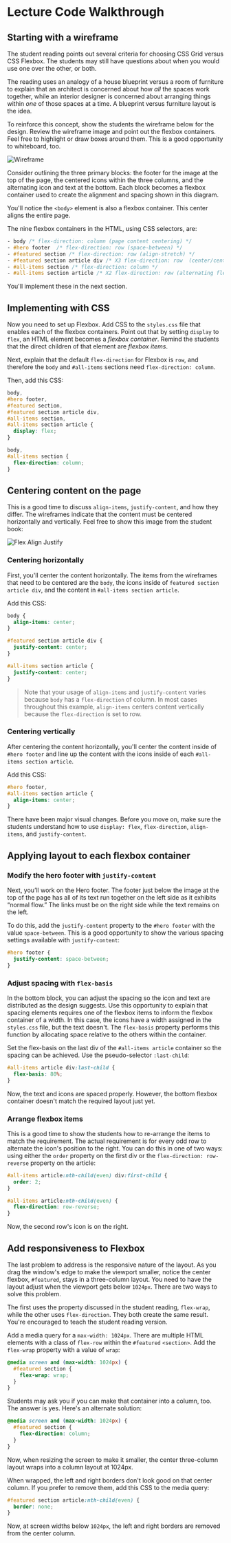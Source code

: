 # Lecture Code Walkthrough

## Starting with a wireframe

The student reading points out several criteria for choosing CSS Grid versus CSS Flexbox. The students may still have questions about when you would use one over the other, or both.

The reading uses an analogy of a house blueprint versus a room of furniture to explain that an architect is concerned about how _all_ the spaces work together, while an interior designer is concerned about arranging things within _one_ of those spaces at a time. A blueprint versus furniture layout is the idea.

To reinforce this concept, show the students the wireframe below for the design. Review the wireframe image and point out the flexbox containers. Feel free to highlight or draw boxes around them. This is a good opportunity to whiteboard, too.

![Wireframe](./wireframe.png)

Consider outlining the three primary blocks: the footer for the image at the top of the page, the centered icons within the three columns, and the alternating icon and text at the bottom. Each block becomes a flexbox container used to create the alignment and spacing shown in this diagram.

You'll notice the `<body>` element is also a flexbox container. This center aligns the entire page.

The nine flexbox containers in the HTML, using CSS selectors, are:

```css
- body /* flex-direction: column (page content centering) */
- #hero footer  /* flex-direction: row (space-between) */
- #featured section /* flex-direction: row (align-stretch) */
- #featured section article div /* X3 flex-direction: row  (center/center icon) */
- #all-items section /* flex-direction: column */
- #all-items section article /* X2 flex-direction: row (alternating flex order) */
```

You'll implement these in the next section.

## Implementing with CSS

Now you need to set up Flexbox. Add CSS to the `styles.css` file that enables each of the flexbox containers. Point out that by setting `display` to `flex`, an HTML element becomes a _flexbox container_. Remind the students that the direct children of that element are _flexbox items_.

Next, explain that the default `flex-direction` for Flexbox is `row`, and therefore the `body` and `#all-items` sections need `flex-direction: column`.

Then, add this CSS:

```css
body,
#hero footer,
#featured section,
#featured section article div,
#all-items section,
#all-items section article {
  display: flex;
}

body,
#all-items section {
  flex-direction: column;
}
```

## Centering content on the page

This is a good time to discuss `align-items`, `justify-content`, and how they differ. The wireframes indicate that the content must be centered horizontally and vertically. Feel free to show this image from the student book:

![Flex Align Justify](./flex-justify-align-start-end.png)

### Centering horizontally

First, you'll center the content horizontally. The items from the wireframes that need to be centered are the `body`, the icons inside of `featured section article div`, and the content in `#all-items section article`.

Add this CSS:

```css
body {
  align-items: center;
}

#featured section article div {
  justify-content: center;
}

#all-items section article {
  justify-content: center;
}
```

> Note that your usage of `align-items` and `justify-content` varies because `body` has a `flex-direction` of column. In most cases throughout this example, `align-items` centers content vertically because the `flex-direction` is set to row.

### Centering vertically

After centering the content horizontally, you'll center the content inside of `#hero footer` and line up the content with the icons inside of each `#all-items section article`.

Add this CSS:

```css
#hero footer,
#all-items section article {
  align-items: center;
}
```

There have been major visual changes. Before you move on, make sure the students understand how to use `display: flex`, `flex-direction`, `align-items`, and `justify-content`.

## Applying layout to each flexbox container

### Modify the hero footer with `justify-content`

Next, you’ll work on the Hero footer. The footer just below the image at the top of the page has all of its text run together on the left side as it exhibits “normal flow.” The links must be on the right side while the text remains on the left.

To do this, add the `justify-content` property to the `#hero footer` with the value `space-between`. This is a good opportunity to show the various spacing settings available with `justify-content`:

```css
#hero footer {
  justify-content: space-between;
}
```

### Adjust spacing with `flex-basis`

In the bottom block, you can adjust the spacing so the icon and text are distributed as the design suggests. Use this opportunity to explain that spacing elements requires one of the flexbox items to inform the flexbox container of a width. In this case, the icons have a width assigned in the `styles.css` file, but the text doesn't. The `flex-basis` property performs this function by allocating space relative to the others within the container.

Set the flex-basis on the last div of the `#all-items article` container so the spacing can be achieved. Use the pseudo-selector `:last-child`:

```css
#all-items article div:last-child {
  flex-basis: 80%;
}
```

Now, the text and icons are spaced properly. However, the bottom flexbox container doesn't match the required layout just yet.

### Arrange flexbox items

This is a good time to show the students how to re-arrange the items to match the requirement. The actual requirement is for every odd row to alternate the icon's position to the right. You can do this in one of two ways: using either the `order` property on the first div or the `flex-direction: row-reverse` property on the article:

```css
#all-items article:nth-child(even) div:first-child {
  order: 2;
}

#all-items article:nth-child(even) {
  flex-direction: row-reverse;
}
```

Now, the second row's icon is on the right.

## Add responsiveness to Flexbox

The last problem to address is the responsive nature of the layout. As you drag the window's edge to make the viewport smaller, notice the center flexbox, `#featured`, stays in a three-column layout. You need to have the layout adjust when the viewport gets below `1024px`. There are two ways to solve this problem.

The first uses the property discussed in the student reading, `flex-wrap`, while the other uses `flex-direction`. They both create the same result. You're encouraged to teach the student reading version.

Add a media query for a `max-width: 1024px`. There are multiple HTML elements with a class of `flex-row` within the `#featured` `<section>`. Add the `flex-wrap` property with a value of `wrap`:

```css
@media screen and (max-width: 1024px) {
  #featured section {
    flex-wrap: wrap;
  }
}
```

Students may ask you if you can make that container into a column, too. The answer is yes. Here's an alternate solution:

```css
@media screen and (max-width: 1024px) {
  #featured section {
    flex-direction: column;
  }
}
```

Now, when resizing the screen to make it smaller, the center three-column layout wraps into a column layout at 1024px.

When wrapped, the left and right borders don't look good on that center column. If you prefer to remove them, add this CSS to the media query:

```css
#featured section article:nth-child(even) {
  border: none;
}
```

Now, at screen widths below `1024px`, the left and right borders are removed from the center column.
